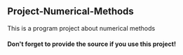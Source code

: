 ## Project-Numerical-Methods

This is a program project about numerical methods

#### Don't forget to provide the source if you use this project!
